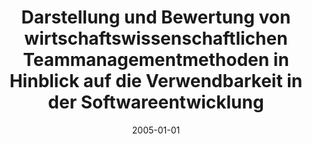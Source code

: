 ---
abstract: ''
authors:
- Martin Hofstätter
date: '2005-01-01'
featured: false
links:
- name: Publik
  url: https://publik.tuwien.ac.at/showentry.php?ID=139677&lang=2
publication_types:
- '7'
publishDate: '2005-01-01'
title: Darstellung und Bewertung von wirtschaftswissenschaftlichen Teammanagementmethoden
  in Hinblick auf die Verwendbarkeit in der Softwareentwicklung
url_pdf: ''
---